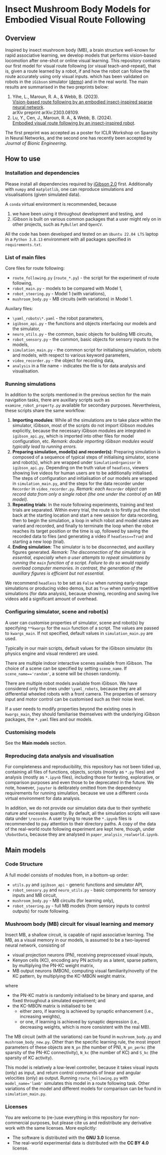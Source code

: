 # Insect Mushroom Body Models for Embodied Visual Route Following
## Overview
Inspired by insect mushroom body (MB), a brain structure well-known for rapid associative learning,
we develop models that performs vision-based locomotion after one-shot or online visual learning. 
This repository contains our first model for visual route following
(or visual teach-and-repeat), that is, given a route learned by a robot,
if and how the robot can follow the route accurately using only visual inputs.
which has been validated on robots in the `iGibson` simulator ([demo](https://youtu.be/iT_WYdoe24I)) and in the real world.
The main results are summarised in the two preprints below:
1. Yihe, L., Maroun, R. A., & Webb, B. (2023).                                                                                            
[Vision-based route following by an embodied insect-inspired sparse neural network](https://doi.org/10.48550/arXiv.2303.08109).            
arXiv preprint arXiv:2303.08109.                                                                                                                                                                                                                                                   
2. Lu, Y., Cen, J., Maroun, R. A., & Webb, B. (2024).                                                                                     
[Embodied visual route following by an insect-inspired robot](https://doi.org/10.21203/rs.3.rs-4222706/v1).                                

The first preprint was accepted as a poster for ICLR Workshop on Sparsity in Neural Networks,
and the second one has recently been accepted by _Journal of Bionic Engineering_.   


## How to use
### Installation and dependencies
Please install all dependencies required by [iGibson 2.0](https://stanfordvl.github.io/iGibson/installation.html) first.
Additionally with `numpy` and `matplotlib`, one can reproduce simulations and visualisations (given simulated data).

A `conda` virtual environment is recommended, because
1. we have been using it throughout development and testing, and
2. iGibson is built on various common packages that a user might rely on in other projects, such as `PyBullet` and `OpenCV`.

All the code has been developed and tested on an `Ubuntu 22.04 LTS` laptop 
in a `Python 3.8.13` environment with all packages specified in `requirements.txt`.


### List of main files
Core files for route following:
  * `route_following.py` (`route_*.py`) - the script for the experiment of route following,
  * `robot_main.py` - models to be compared with Model 1,
  * `robot_steering.py` - Model 1 (with variations),
  * `mushroom_body.py` - MB circuits (with variations) in Model 1.

Auxilary files:
  * `\yaml_robots\*.yaml` - the robot parameters,
  * `igibson_api.py` - the functions and objects interfacing our models and the simulator,
  * `neuro_utils.py` - the common, basic objects for building MB circuits,
  * `robot_sensory.py` - the common, basic objects for sensory inputs to the models,
  * `simulation_main.py` - the common script for initialising simulation, robots and models, with respect to various keyword parameters,
  * `video_recorder.py` - the object for recording data,
  * `analysis` in a file name - indicates the file is for data analysis and visualisation.


### Running simulations
In addition to the scripts mentioned in the previous section for the main navigation tasks, 
there are auxillary scripts such as `examine_robot_property.py` available for secondary purposes.
Nevertheless, these scripts share the same workflow:
1. **Importing modules**: While all the simulations are to take place within the simulator, iGibson, 
most of the scripts do not import iGibson modules explicitly,
because the necessary iGibson modules are integrated in `igibson_api.py`,
which is imported into other files for model configuration, etc.
_Remark: double importing iGibson modules would typically lead to running errors._
2. **Preparing simulation, model(s) and recorder(s)**: Preparing simulation is composed of a sequence of typical steps of 
initialising simulator, scene and robot(s), 
which are wrapped under `SimulationOrganisor` in `igibson_api.py`.
Depending on the truth value of `headless`, viewers showing live videos for human users are to be additionally initialised.
The steps of configuration and initialisation of our models are wrapped in `simulation_main.py`,
and the steps for the data recorder under `Recorder` in `video_recorder.py`.
_Remark: each `Recorder` object can record data from only a single robot (the one under the control of an MB model)._
3. **Repeating trials**: In the route following experiments, training and test trials are separated.
Within every trial, the route is to firstly put the robot back at the starting location
and start a new session for data recording,
then to begin the simulation, a loop in which robot and model states are varied and recorded,
and finally to terminate the loop when the robot reaches its target position or the time is up,
followed by saving the recorded data to files (and generating a video if `headless==True`) and starting a new loop (trial).
4. **Ending simulation**: The simulator is to be disconnected, and auxillary figures generated.
_Remark: The disconnection of the simulator is essential, 
especially when a user attempts to repeat simulations by running the `main` function of a script.
Failure to do so would rapidly overload computer memories.
In contrast, the generation of the auxillary figures is efficient but not essential._
                                         
We recommend `headless` to be set as `False` when running early-stage simulations or producing video demos,
but as `True` when running repetitive simulations (for data analysis),
because showing, recording and saving live videos add a significant amount of overhead.

### Configuring simulator, scene and robot(s)
A user can customise properties of simulator, scene and robot(s) by specifying `**kwargs`
for the `main` function of a script.
The values are passed to `kwargs_main`.
If not specified, default values in `simulation_main.py` are used.

Typically in our main scripts, default values for the iGibson simulator (its physics engine and visual renderer) are used.

There are multiple indoor interactive scenes available from iGibson.
The choice of a scene can be specified by setting `scene_name`.
If `scene_name=='random'`, a scene will be chosen randomly.

There are multiple robot models available from iGibson.
We have considered only the ones under `\yaml_robots`, because they are all differential wheeled robots with a front camera.
The properties of sensory input and motor control can be customised such as their noise level.

If a user needs to modify properties beyond the existing ones in `kwargs_main`,
they should familiarise themselves with the underlying iGibson packages, the `*.yaml` files and our models.
 
### Customising models
See the **Main models** section.

### Reproducing data analysis and visualisation
For completeness and reproducibility, this repository has not been tidied up, 
containing all files of functions, objects, scripts (mostly as `*.py` files)
and analysis (mostly as `*.ipynb` files),
including those for testing, explorative, or comparison purposes and even those to be deprecated in the future.
We note, however, `jupyter` is delibrately omitted from the dependency requirements for running simulation,
because we use a different `conda` virtual environment for data analysis.

In addition, we do not provide our simulation data due to their synthetic nature and excessive quantity.
By default, all the simulation scripts will save data under `\records`.
A user trying to reuse the `*.ipynb` files is recommended to pay attention to their directory paths.
A copy of the data of the real-world route following experiment are kept here, though, under `\RobotData`,
because they are analysed in `paper_analysis_realworld.ipynb`.


## Main models
### Code Structure
A full model consists of modules from, in a bottom-up order:
* `utils.py` and `igibson_api` - generic functions and simulator API,
* `robot_sensory.py` and `neuro_utils.py` - basic components for sensory inputs and MB circuit,
* `mushroom_body.py` - MB circuits (for learning only),
* `robot_steering.py` - full MB models (from sensory inputs to control outputs) for route following.

### Mushroom body (MB) circuit for visual learning and memory
Insect MB, a shallow circuit, is capable of rapid associative learning.
The MB, as a visual memory in our models, is assumed to be a two-layered neural network,
consisting of 
- visual projection neurons (PN), receiving preprocessed visual inputs,
- Kenyon cells (KC), encoding any PN activity as a latent, sparse pattern, by multiplying the PN-KC weight matrix,
- MB output neurons (MBON), computing visual familiarity/novelty of the KC pattern, by multiplying the KC-MBON weight matrix.
      
where 
- the PN-KC matrix is randomly initialised to be binary and sparse, and fixed throughout a simulated experiment; and
- the KC-MBON matrix is initialised to be 
  - either zero, if learning is achieved by synaptic enhancement (i.e., increasing weights),
  - or one, if learning is achieved by synaptic depression (i.e., decreasing weights, which is more consistent with the real MB).

The MB circuit (with all the variations) can be found in `mushroom_body.py` and `mushroom_body_new.py`.
Other than the specific learning rule, the most import parameters of these objects are 
`N_pn` (the number of PN), `N_pn_perkc` (the sparsity of the PN-KC connectivity), `N_kc` (the number of KC) and `S_kc` (the sparsity of KC activity).

This model is relatively a low-level controller, 
because it takes visual inputs (only) as input, and return control commands of linear and angular velocities (only) as output.
Running `route_following.py` with `model_name='lamb'` simulates this model in a route following task.
Other variations of the model and different models for comparison can be found in `simulation_main.py`.


### Licenses
You are welcome to (re-)use everything in this repository for non-commercial purposes,
but please cite us and redistribute any derivative work with the same licenses.
More explicitly:
- The software is distributed with the **GNU 3.0** license.
- The real-world experimental data is distributed with the **CC BY 4.0** license.
